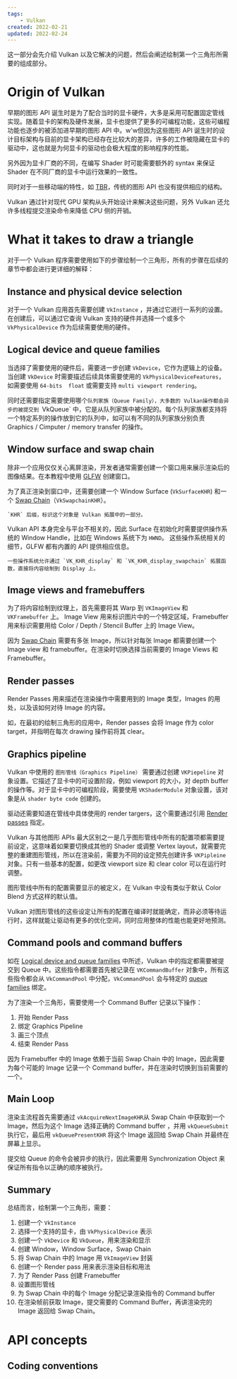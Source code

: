 ```yaml
---
tags:
    - Vulkan
created: 2022-02-21
updated: 2022-02-24
---
```


这一部分会先介绍 Vulkan 以及它解决的问题，然后会阐述绘制第一个三角形所需要的组成部分。

# Origin of Vulkan

早期的图形 API 诞生时是为了配合当时的显卡硬件，大多是采用可配置固定管线实现。随着显卡的架构及硬件发展，显卡也提供了更多的可编程功能，这些可编程功能也逐步的被添加进早期的图形 API 中。w'w但因为这些图形 API 诞生时的设计目标架构与目前的显卡架构已经存在比较大的差异，许多的工作被隐藏在显卡的驱动中，这也就是为何显卡的驱动也会极大程度的影响程序的性能。

另外因为显卡厂商的不同，在编写 Shader 时可能需要额外的 syntax 来保证 Shader 在不同厂商的显卡中运行效果的一致性。

同时对于一些移动端的特性，如 [TBR](../../Notes/Computer%20Graphics/Tiled-Baed%20Rendering.md)，传统的图形 API 也没有提供相应的结构。

Vulkan 通过针对现代 GPU 架构从头开始设计来解决这些问题，另外 Vulkan 还允许多线程提交渲染命令来降低 CPU 侧的开销。

# What it takes to draw a triangle

对于一个 Vulkan 程序需要使用如下的步骤绘制一个三角形，所有的步骤在后续的章节中都会进行更详细的解释：

## Instance and physical device selection

对于一个 Vulkan 应用首先需要创建 `VkInstance` ，并通过它进行一系列的设置。在创建后，可以通过它查询 Vulkan 支持的硬件并选择一个或多个 `VkPhysicalDevice` 作为后续需要使用的硬件。

## Logical device and queue families

当选择了需要使用的硬件后，需要进一步创建 `VkDevice`，它作为逻辑上的设备。当创建 `VkDevice` 时需要描述后续具体需要使用的 `VkPhysicalDeviceFeatures`，如需要使用 `64-bits  float` 或需要支持 `multi viewport rendering`。

同时还需要指定需要使用哪个`队列家族（Queue Family），大多数的 Vulkan操作都会异步的被提交到 `VkQueue` 中，它是从队列家族中被分配的。每个队列家族都支持将一个特定系列的操作放到它的队列中，如可以有不同的队列家族分别负责 Graphics / Cimputer / memory transfer 的操作。

## Window surface and swap chain

除非一个应用仅仅关心离屏渲染，开发者通常需要创建一个窗口用来展示渲染后的图像结果。在本教程中使用 [GLFW](../Learn%20OpenGL/Ch%2000%20Creating%20a%20Window.md#GLFW) 创建窗口。

为了真正渲染到窗口中，还需要创建一个 Window Surface (`VkSurfaceKHR`) 和一个 [Swap Chain](../../Notes/Computer%20Graphics/Swap%20Chain.md)（`VkSwapchainKHR`）。

```ad-note
`KHR` 后缀，标识这个对象是 Vulkan 拓展中的一部分。
```

Vulkan API 本身完全与平台不相关的，因此 Surface 在初始化时需要提供操作系统的 Window Handle，比如在 Windows 系统下为 `HWND`。 这些操作系统相关的细节，GLFW 都有内置的 API 提供相应信息。

```ad-note
一些操作系统允许通过 `VK_KHR_display` 和 `VK_KHR_display_swapchain` 拓展函数，直接将内容绘制到 Display 上。
```

## Image views and framebuffers

为了将内容绘制到纹理上，首先需要将其 Warp 到 `VKImageView` 和 `VKFramebuffer` 上。 Image View 用来标识图片中的一个特定区域，Framebuffer 用来标识需要用给 Color / Depth / Stencil Buffer 上的 Image View。

因为 [Swap Chain](../../Notes/Computer%20Graphics/Swap%20Chain.md) 需要有多张 Image，所以针对每张 Image 都需要创建一个 Image view 和 framebuffer。在渲染时切换选择当前需要的 Image Views 和 Framebuffer。

## Render passes

Render Passes 用来描述在渲染操作中需要用到的 Image 类型，Images 的用处，以及该如何对待 Image 的内容。

如，在最初的绘制三角形的应用中，Render passes 会将 Image 作为 color target，并指明在每次 drawing 操作前将其 clear。

## Graphics pipeline

Vulkan 中使用的 `图形管线（Graphics Pipeline）` 需要通过创建 `VKPiepeline` 对象设置。它描述了显卡中的可设置阶段，例如 viewport 的大小，对 depth buffer 的操作等。对于显卡中的可编程阶段，需要使用 `VKShaderModule` 对象设置，该对象是从 `shader byte code` 创建的。

驱动还需要知道在管线中具体使用的 render targers，这个需要通过引用 [Render passes](#Step%205%20-%20Render%20passes) 指定。

Vulkan 与其他图形 APIs 最大区别之一是几乎图形管线中所有的配置项都需要提前设定，这意味着如果要切换成其他的 Shader 或调整 Vertex layout，就需要完整的重建图形管线，所以在渲染前，需要为不同的设定预先创建许多 `VKPipleine` 对象。只有一些基本的配置，如更改  viewport size 和 clear color 可以在运行时调整。

图形管线中所有的配置需要显示的被定义，在 Vulkan 中没有类似于默认 Color Blend 方式这样的默认值。

Vulkan 对图形管线的这些设定让所有的配置在编译时就能确定，而非必须等待运行时，这样就能让驱动有更多的优化空间，同时应用整体的性能也能更好地预测。

## Command pools and command buffers

如在 [Logical device and queue families](#Logical%20device%20and%20queue%20families) 中所述，Vulkan 中的指定都需要被提交到 Queue 中。这些指令都需要首先被记录在 `VKCommandBuffer` 对象中，所有这些指令都会从 `VkCommandPool` 中分配，`VkCommandPool` 会与特定的 [queue families](#Logical%20device%20and%20queue%20families) 绑定。

为了渲染一个三角形，需要使用一个 Command Buffer 记录以下操作：
1. 开始 Render Pass
2. 绑定 Graphics Pipeline
3. 画三个顶点
4. 结束 Render Pass

因为 Framebuffer 中的 Image 依赖于当前 Swap Chain 中的 Image，因此需要为每个可能的 Image 记录一个 Command buffer，并在渲染时切换到当前需要的一个。

## Main Loop

渲染主流程首先需要通过 `vkAcquireNextImageKHR`从 Swap Chain 中获取到一个 Image，然后为这个 Image 选择正确的 Command buffer ，并用 `vkQueueSubmit` 执行它，最后用 `vkQueuePresentKHR` 将这个 Image 返回给 Swap Chain 并最终在屏幕上显示。

提交给 Queue 的命令会被异步的执行，因此需要用 Synchronization Object 来保证所有指令以正确的顺序被执行。

## Summary

总结而言，绘制第一个三角形，需要：
1. 创建一个 `VkInstance`
2. 选择一个支持的显卡，由 `VkPhysicalDevice` 表示
3. 创建一个 `VkDevice` 和 `VkQueue`，用来渲染和显示
4. 创建 Window，Window Surface，Swap Chain
5. 将 Swap Chain 中的 Image 用 `VkImageView` 封装
6. 创建一个 Render pass 用来表示渲染目标和用法
7. 为了 Render Pass 创建 Framebuffer
8. 设置图形管线
9. 为 Swap Chain 中的每个 Image 分配记录渲染指令的 Command buffer
10. 在渲染帧前获取 Image，提交需要的 Command Buffer，再讲渲染完的 Image 返回给 Swap Chain。
# API concepts

## Coding conventions

